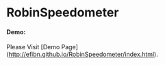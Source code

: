 # RobinSpeedometer

#### Demo:

Please Visit [Demo Page] (http://efibn.github.io/RobinSpeedometer/index.html).
